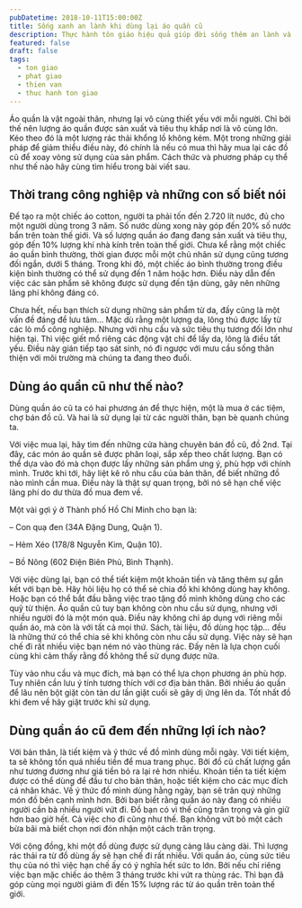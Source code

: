 ```yaml
---
pubDatetime: 2018-10-11T15:00:00Z
title: Sống xanh an lành khi dùng lại áo quần cũ
description: Thực hành tôn giáo hiệu quả giúp đời sống thêm an lành và hạnh phúc, giác ngộ nhiều điều hữu ích để đem lại năng lượng tích cực cho bản thân, và giá trị đẹp cho cộng đồng.
featured: false
draft: false
tags:
  - ton giao
  - phat giao
  - thien van
  - thuc hanh ton giao
---
```


Áo quần là vật ngoài thân, nhưng lại vô cùng thiết yếu với mỗi người. Chỉ bởi thế nên lượng áo quần được sản xuất và tiêu thụ khắp nơi là vô cùng lớn. Kéo theo đó là một lượng rác thải khổng lồ không kém. Một trong những giải pháp để giảm thiểu điều này, đó chính là nếu có mua thì hãy mua lại các đồ cũ để xoay vòng sử dụng của sản phẩm. Cách thức và phương pháp cụ thể như thế nào hãy cùng tìm hiểu trong bài viết sau.

## Thời trang công nghiệp và những con số biết nói

Để tạo ra một chiếc áo cotton, người ta phải tốn đến 2.720 lít nước, đủ cho một người dùng trong 3 năm. Số nước dùng xong này góp đến 20% số nước bẩn trên toàn thế giới. Và số lượng quần áo đang đang sản xuất và tiêu thụ, góp đến 10% lượng khí nhà kính trên toàn thế giới. Chưa kể rằng một chiếc áo quần bình thường, thời gian được mỗi một chủ nhân sử dụng cũng tương đối ngắn, dưới 5 tháng. Trong khi đó, một chiếc áo bình thường trong điều kiện bình thường có thể sử dụng đến 1 năm hoặc hơn. Điều này dẫn đến việc các sản phẩm sẽ không được sử dụng đến tận dùng, gây nên những lãng phí không đáng có.

Chưa hết, nếu bạn thích sử dụng những sản phẩm từ da, đấy cũng là một vấn đề đáng để lưu tâm… Mặc dù rằng một lượng da, lông thú được lấy từ các lò mổ công nghiệp. Nhưng với nhu cầu và sức tiêu thụ tương đối lớn như hiện tại. Thì việc giết mổ riêng các động vật chỉ để lấy da, lông là điều tất yếu. Điều này gián tiếp tạo sát sinh, nó đi ngược với mưu cầu sống thân thiện với môi trường mà chúng ta đang theo đuổi.

## Dùng áo quần cũ như thế nào?

Dùng quần áo cũ ta có hai phương án để thực hiện, một là mua ở các tiệm, chợ bán đồ cũ. Và hai là sử dụng lại từ các người thân, bạn bè quanh chúng ta.

Với việc mua lại, hãy tìm đến những cửa hàng chuyên bán đồ cũ, đồ 2nd. Tại đây, các món áo quần sẽ được phân loại, sắp xếp theo chất lượng. Bạn có thể dựa vào đó mà chọn được lấy những sản phẩm ưng ý, phù hợp với chính mình. Trước khi tới, hãy liệt kê rõ nhu cầu của bản thân, để biết những đồ nào mình cần mua. Điều này là thật sự quan trọng, bởi nó sẽ hạn chế việc lãng phí do dư thừa đồ mua đem về.

Một vài gợi ý ở Thành phố Hồ Chí Minh cho bạn là:

– Con quạ đen (34A Đặng Dung, Quận 1).

– Hẻm Xéo (178/8 Nguyễn Kim, Quận 10).

– Bồ Nông (602 Điện Biên Phủ, Bình Thạnh).

Với việc dùng lại, bạn có thể tiết kiệm một khoản tiền và tăng thêm sự gắn kết với bạn bè. Hãy hỏi liệu họ có thể sẻ chia đồ khi không dùng hay không. Hoặc bạn có thể bắt đầu bằng việc trao tặng đồ mình không dùng cho các quỹ từ thiện. Áo quần cũ tuy bạn không còn nhu cầu sử dụng, nhưng với nhiều người đó là một món quà. Điều này không chỉ áp dụng với riêng mỗi quần áo, mà còn là với tất cả mọi thứ. Sách, tài liệu, đồ dùng học tập… đều là những thứ có thể chia sẻ khi không còn nhu cầu sử dụng. Việc này sẽ hạn chế đi rất nhiều việc bạn ném nó vào thùng rác. Đấy nên là lựa chọn cuối cùng khi cảm thấy rằng đồ không thể sử dụng được nữa.

Tùy vào nhu cầu và mục đích, mà bạn có thể lựa chọn phương án phù hợp. Tuy nhiên cần lưu ý tính tương thích với cơ địa bản thân. Bởi nhiều áo quần để lâu nên bột giặt còn tàn dư lần giặt cuối sẽ gây dị ứng lên da. Tốt nhất đồ khi đem về hãy giặt trước khi sử dụng.

## Dùng quần áo cũ đem đến những lợi ích nào?

Với bản thân, là tiết kiệm và ý thức về đồ mình dùng mỗi ngày. Với tiết kiệm, ta sẽ không tốn quá nhiều tiền để mua trang phục. Bởi đồ cũ chất lượng gần như tương đương như giá tiền bỏ ra lại rẻ hơn nhiều. Khoản tiền ta tiết kiệm được có thể dùng để đầu tư cho bản thân, hoặc tiết kiệm cho các mục đích cá nhân khác. Về ý thức đồ mình dùng hằng ngày, bạn sẽ trân quý những món đồ bên cạnh mình hơn. Bởi bạn biết rằng quần áo này đang có nhiều người cần bà nhiều người vứt đi. Đồ bạn có vì thế cũng trân trọng và gìn giữ hơn bao giờ hết. Cả việc cho đi cũng như thế. Bạn không vứt bỏ một cách bừa bãi mà biết chọn nơi đón nhận một cách trân trọng.

Với cộng đồng, khi một đồ dùng được sử dụng càng lâu càng dài. Thì lượng rác thải ra từ đồ dùng ấy sẽ hạn chế đi rất nhiều. Với quần áo, cùng sức tiêu thụ của nó thì việc hạn chế ấy có ý nghĩa hết sức to lớn. Bởi nếu chỉ riêng việc bạn mặc chiếc áo thêm 3 tháng trước khi vứt ra thùng rác. Thì bạn đã góp cùng mọi người giảm đi đến 15% lượng rác từ áo quần trên toàn thế giới.
